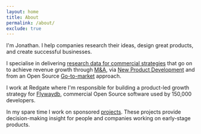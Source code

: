 ```yaml
---
layout: home
title: About
permalink: /about/
exclude: true
---
```


<!-- 
<img src="{{ site.baseurl }}/images/me-circle.png" class="avatar"/> -->

I'm Jonathan. I help companies research their ideas, design great products, and create successful businesses.

I specialise in delivering <a href="/projects">research data for commercial strategies</a> that go on to achieve revenue growth through <a href="https://www.realwire.com/releases/Redgate-cements-position-as-leading-vendor-with-Flyway-acquisition">M&amp;A</a>, via <a href="https://spawn.cc">New Product Development</a> and from an Open Source <a href="https://www.red-gate.com/blog/database-devops/redgate-embraces-open-source-with-its-ongoing-development-of-flyway">Go-to-market</a> approach. 

I work at Redgate where I'm responsible for building a product-led growth strategy for [Flywaydb](https://flywaydb.org/), commercial Open Source software used by 150,000 developers.

In my spare time I work on sponsored [projects](/projects). These projects provide decision-making insight for people and companies working on early-stage products.



